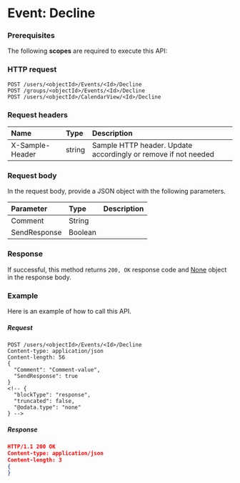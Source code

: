 # Event: Decline


### Prerequisites
The following **scopes** are required to execute this API: 
### HTTP request
<!-- { "blockType": "ignored" } -->
```http
POST /users/<objectId>/Events/<Id>/Decline
POST /groups/<objectId>/Events/<Id>/Decline
POST /users/<objectId>/CalendarView/<Id>/Decline

```
### Request headers
| Name       | Type | Description|
|:---------------|:--------|:----------|
| X-Sample-Header  | string  | Sample HTTP header. Update accordingly or remove if not needed|

### Request body
In the request body, provide a JSON object with the following parameters.

| Parameter	   | Type	|Description|
|:---------------|:--------|:----------|
|Comment|String||
|SendResponse|Boolean||

### Response
If successful, this method returns `200, OK` response code and [None](../resources/none.md) object in the response body.

### Example
Here is an example of how to call this API.
##### Request
<!-- {
  "blockType": "request",
  "name": "event_decline"
}-->
```http
POST /users/<objectId>/Events/<Id>/Decline
Content-type: application/json
Content-length: 56
{
  "Comment": "Comment-value",
  "SendResponse": true
}
<!-- {
  "blockType": "response",
  "truncated": false,
  "@odata.type": "none"
} -->
```
##### Response
```json
HTTP/1.1 200 OK
Content-type: application/json
Content-length: 3
{
}
```

<!-- uuid: eef657f7-7680-4cd5-b8c2-9a2c1af11d94
2015-10-16 16:12:40 UTC -->
<!-- {
  "type": "#page.annotation",
  "description": "Event: Decline",
  "keywords": "",
  "section": "documentation",
  "tocPath": ""
}-->